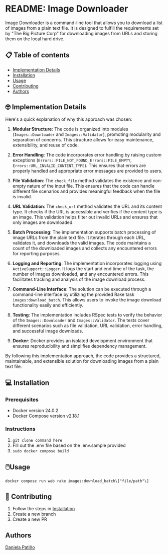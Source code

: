 README: Image Downloader
=================================================

Image Downloader is a command-line tool that allows you to download a list of images from a plain text file. It is designed to fulfill the requirements set by "The Big Picture Corp" for downloading images from URLs and storing them on the local hard drive.

📋 Table of contents
-----------------

* [Implementation Details](#implementation-details)
* [Installation](#installation)
* [Usage](#usage)
* [Contributing](#contributing)
* [Authors](#authors)

🤓 Implementation Details
---------------
Here's a quick explanation of why this approach was chosen:

1. **Modular Structure**: The code is organized into modules (`Images::Downloader` and `Images::Validator`), promoting modularity and separation of concerns. This structure allows for easy maintenance, extensibility, and reuse of code.

2. **Error Handling**: The code incorporates error handling by raising custom exceptions (`Errors::FILE_NOT_FOUND`, `Errors::FILE_EMPTY`, `Errors::URL_INVALID_CONTENT_TYPE`). This ensures that errors are properly handled and appropriate error messages are provided to users.

3. **File Validation**: The `check_file` method validates the existence and non-empty nature of the input file. This ensures that the code can handle different file scenarios and provides meaningful feedback when the file is invalid.

4. **URL Validation**: The `check_url` method validates the URL and its content type. It checks if the URL is accessible and verifies if the content type is an image. This validation helps filter out invalid URLs and ensures that only images are downloaded.

5. **Batch Processing**: The implementation supports batch processing of image URLs from the plain text file. It iterates through each URL, validates it, and downloads the valid images. The code maintains a count of the downloaded images and collects any encountered errors for reporting purposes.

6. **Logging and Reporting**: The implementation incorporates logging using `ActiveSupport::Logger`. It logs the start and end time of the task, the number of images downloaded, and any encountered errors. This facilitates tracking and analysis of the image download process.

7. **Command-Line Interface**: The solution can be executed through a command-line interface by utilizing the provided Rake task `images:download_batch`. This allows users to invoke the image download functionality easily and efficiently.

8. **Testing**: The implementation includes RSpec tests to verify the behavior of the `Images::Downloader` and `Images::Validator`. The tests cover different scenarios such as file validation, URL validation, error handling, and successful image downloads.

9. **Docker**: Docker provides an isolated development environment that ensures reproducibility and simplifies dependency management.

By following this implementation approach, the code provides a structured, maintainable, and extensible solution for downloading images from a plain text file.


💻 Installation
------------

### Prerequisites

* Docker version 24.0.2
* Docker Compose version v2.18.1


### Instructions

1. `git clone command here`
2. Fill out the .env file based on the .env.sample provided
3. `sudo docker compose build`
 

🖱️Usage
-----

`docker compose run web rake images:download_batch\["file/path"\]`


🙌 Contributing
------------

1. Follow the steps in [Installation](#installation)
2. Create a new branch
2. Create a new PR

Authors
---------------------------

[Daniela Patiño](https://about.me/dani.pb)
